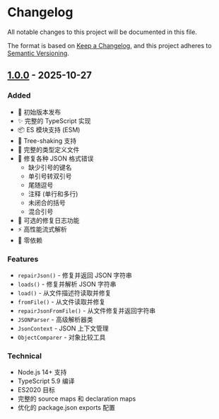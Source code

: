 # Changelog

All notable changes to this project will be documented in this file.

The format is based on [Keep a Changelog](https://keepachangelog.com/en/1.0.0/),
and this project adheres to [Semantic Versioning](https://semver.org/spec/v2.0.0.html).

## [1.0.0] - 2025-10-27

### Added
- 🎉 初始版本发布
- ✨ 完整的 TypeScript 实现
- 📦 ES 模块支持 (ESM)
- 🌳 Tree-shaking 支持
- 💪 完整的类型定义文件
- 🔧 修复各种 JSON 格式错误
  - 缺少引号的键名
  - 单引号转双引号
  - 尾随逗号
  - 注释 (单行和多行)
  - 未闭合的括号
  - 混合引号
- 📖 可选的修复日志功能
- ⚡ 高性能流式解析
- 🚀 零依赖

### Features
- `repairJson()` - 修复并返回 JSON 字符串
- `loads()` - 修复并解析 JSON 字符串
- `load()` - 从文件描述符读取并修复
- `fromFile()` - 从文件读取并修复
- `repairJsonFromFile()` - 从文件修复并返回字符串
- `JSONParser` - 高级解析器类
- `JsonContext` - JSON 上下文管理
- `ObjectComparer` - 对象比较工具

### Technical
- Node.js 14+ 支持
- TypeScript 5.9 编译
- ES2020 目标
- 完整的 source maps 和 declaration maps
- 优化的 package.json exports 配置

[1.0.0]: https://github.com/yourusername/json-repair-ts/releases/tag/v1.0.0
